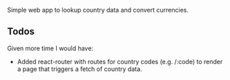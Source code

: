 Simple web app to lookup country data and convert currencies.

## Todos

Given more time I would have:

- Added react-router with routes for country codes (e.g. /:code) to render a page that triggers a fetch of country data.
